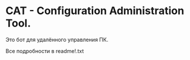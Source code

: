 # CAT - Configuration Administration Tool.
Это бот для удалённого управления ПК.

Все подробности в readme!.txt
